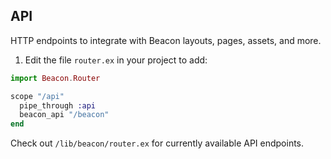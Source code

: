 ## API

HTTP endpoints to integrate with Beacon layouts, pages, assets, and more.

1. Edit the file `router.ex` in your project to add:

```elixir
import Beacon.Router

scope "/api"
  pipe_through :api
  beacon_api "/beacon"
end
```

Check out `/lib/beacon/router.ex` for currently available API endpoints.
